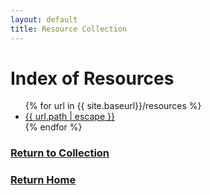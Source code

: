 ```yaml
---
layout: default
title: Resource Collection
---
```


<body>
  <h1>Index of Resources</h1>
  <ul>
    {% for url in {{ site.baseurl}}/resources %}
    <li><a href="{{ site.baseurl | escape }}/{{ url.path | escape }}">{{ url.path | escape }}</a> </li>
    {% endfor %}
  </ul>
</body>

### [Return to Collection](https://bafflerbach.github.io/DSM-CORE/resource-collection)
### [Return Home](https://bafflerbach.github.io/DSM-CORE)
